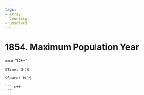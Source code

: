 ```yaml
---
tags:
- Array
- Counting
- Unsolved
---
```



# 1854. Maximum Population Year

=== "C++"

    $Time: O()$

    $Space: O()$

    ``` c++
    ```